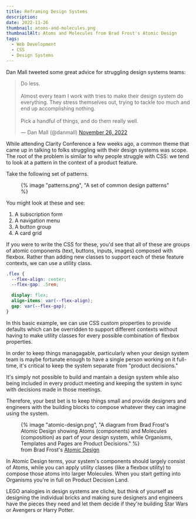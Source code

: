 ```yaml
---
title: Reframing Design Systems
description: 
date: 2022-11-26
thumbnail: atoms-and-molecules.png
thumbnailAlt: Atoms and Molecules from Brad Frost's Atomic Design
tags:
  - Web Development
  - CSS
  - Design Systems
---
```


Dan Mall tweeted some great advice for struggling design systems teams:

<blockquote class="twitter-tweet" data-conversation="none" data-theme="dark"><p lang="en" dir="ltr">Do less.<br><br>Almost every team I work with tries to make their design system do everything. They stress themselves out, trying to tackle too much and end up accomplishing nothing.<br><br>Pick a handful of things, and do them really well.</p>&mdash; Dan Mall (@danmall) <a href="https://twitter.com/danmall/status/1596540918810939393?ref_src=twsrc%5Etfw">November 26, 2022</a></blockquote> 

While attending Clarity Conference a few weeks ago, a common theme that came up in talking to folks struggling with their design systems was scope. The root of the problem is similar to why people struggle with CSS: we tend to look at a pattern in the context of a product feature.

Take the following set of patterns.

<figure>
  {% image "patterns.png", "A set of common design patterns" %}
</figure>

You might look at these and see:

1. A subscription form
2. A navigation menu
3. A button group
4. A card grid

If you were to write the CSS for these, you'd see that all of these are groups of atomic components (text, buttons, inputs, images) composed with flexbox. Rather than adding new classes to support each of these feature contexts, we can use a utility class.

```scss
.flex {
  --flex-align: center;
  --flex-gap: .5rem;

  display: flex;
  align-items: var(--flex-align);
  gap: var(--flex-gap);
}
```

In this basic example, we can use CSS custom properties to provide defaults which can be overridden to support different contexts without having to make utility classes for every possible combination of flexbox properties.

In order to keep things managagable, particularly when your design system team is maybe fortunate enough to have a single person working on it full-time, it's critical to keep the system separate from "product decisions."

It's simply not possible to build and mantain a design system while also being included in every product meeting and keeping the system in sync with decisions made in those meetings.

Therefore, your best bet is to keep things small and provide designers and engineers with the building blocks to compose whatever they can imagine using the system.

<figure>
  {% image "atomic-design.png", "A diagram from Brad Frost's Atomic Design showing Atoms (components) and Molecules (composition) as part of your design system, while Organisms, Templates and Pages are Product Decisions." %}
  <figcaption>
    from Brad Frost's <a href="https://bradfrost.com/blog/post/atomic-web-design/">Atomic Design</a>
  </figcaption>
</figure>

In Atomic Design terms, your system's components should largely consist of Atoms, while you can apply utility classes (like a flexbox utility) to compose those atoms into larger Molecules. When you start getting into Organisms you're in full on Product Decision Land.

LEGO analogies in design systems are cliché, but think of yourself as designing the individual bricks and making sure designers and engineers have the pieces they need and let them decide if they're building Star Wars or Avengers or Harry Potter.